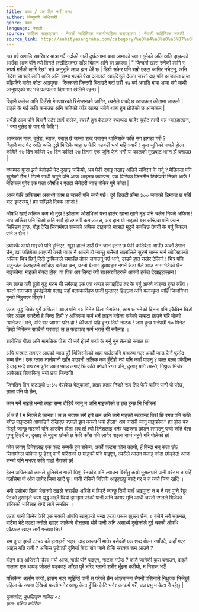 ```yaml
---
title: कथा / एक दिन नारी बन्दा
author: बिष्णुमणि अधिकारी
genre: कथा
language: नेपाली
source: साहित्य सङ्ग्रहालय - नेपाली साहित्यिक भकारीसाहित्य सङ्ग्रहालय | नेपाली साहित्यिक भकारी
source_link: http://sahityasangraha.com/category/%e0%a4%a8%e0%a5%87%e0%a4%aa%e0%a4%be%e0%a4%b2%e0%a5%80-%e0%a4%97%e0%a4%a6%e0%a5%8d%e0%a4%af/%e0%a4%a8%e0%a5%87%e0%a4%aa%e0%a4%be%e0%a4%b2%e0%a5%80-%e0%a4%95%e0%a4%a5%e0%a4%be/
---
```


१७ बर्ष अगाडि सपरिवार यात्रा गर्दै गर्दाको गाडी दुर्घटनामा बाबा आमाको ज्यान गुमेको अलि अलि झझल्को आउँदा आज पनि त्यो दिनले लखेटिरहन्छ साँझ बिहान अनि हर प्रहरमा | " जिन्दगी खास रुनैको लागि र संघर्ष गर्नैको लागि रैछ" भन्ने अनुभूति आज झन धेरै छ | डिग्री सकेर पनि राम्रो एउटा जागिर नभेट्नु, अनि बिदेश जानको लागि अलि अलि जम्मा भएको पैसा दलालले खाइदिनुले देउता जस्तो दाइ पनि आजकल प्रायः साँझतिरै मातेर कोठा आइपुग्छ | दिक्कको जिन्दगी बिताउदै गर्दा उहीँ १७ बर्ष अगाडि बाबा आमा संगै माथी जानुपाएको भए भन्ने पलपलमा दिमागमा खेलिनै रहन्छ |

बिहानै कलेज अनि दिउँसो मेनपावरको रिसेप्सनको जागिर, त्यसैले पाक्दै छ आजकल कोठामा जाउलो | दाइले के गर्छ कति कमाउछ अनि कतिको जाँड खान्छ भन्नेनै थाहा हुन छोडेको छ आजकल |

सधैंझै आज पनि बिहानै उठेर लागें कलेज, त्यस्तै हुन केटाहरु क्याम्पस बाहिर चुरोट तान्दै भन्न भ्याइहाल्छन, " क्या बुलेट छे यार यो केटि"!

आजकल माल, बुलेट, च्वाक, बबाल छे जस्ता शब्द पचाउन थालिसकें कति संग झगडा गरुँ ?  
बिहानै बाट पेट अलि अलि दुख्ने बित्तिकै थाहा छ फेरि गडबडी भयो महिनावारी ! कुन जुनिको पापले होला कहिले १७ दिन कहिले २० दिन कहिले २४ दिनमा एक जुनि फेर्न भनौं या कालको मुखबाट भाग्न झैं बनाउछ |

क्याम्पस पुग्दा झनै बेतोडले पेट दुखाइ चर्कियो, अब फेरि दबाइ नखाइ अडिनै सक्दिन के गर्नु ? मेडिकल पनि खुलेको छैन ! मिल्ने साथी जमुने पनि आज आइनछ क्याम्पस, एक पिरियड जिनतीन टिकेपछी निक्ले आफैं ! मेडिकल पुगेर एक पत्ता औषधि र एउटा सेनेटरी प्याड बोकेर पुगें कोठा |

आज फेरि अफिसमा असाध्यै काम छ जसरी पनि जानै पर्छ ! दुबै डिउटी फ्रीमा ३०० जनाको डिमान्ड छ पर्सि बाट इन्टरभ्यु ! ह्या सम्झिदै दिक्क लाग्दो !

औषधि खाएं अलिक कम भो दुख्न ! झोलामा औशधिको पत्ता हालेर खाना खाने मूड पनि चलेन निक्ले अफिस ! माघ सकिँदा पनि चिसो कति साह्रै हो ठगठगी कमाउछ त, अब झन यो माइक्रो बस सम्झिदा पनि ज्यान सिरिङ्ग हुन्छ, बौद्ध देखि सिनामंगल सम्मको अफिस टाइमको यात्राले मुटुनै कपाँउछ तैपनी के गर्नु बिकल्प पनि त छैन !

ठ्याक्कै आयो माइक्रो पनि हुत्तिएर, खुट्टा हाल्ने ठाउँ छैन जान हतार छ फेरि कतिबेला आउँछ अर्को ठेगान छैन, ह्या जतिबेला आएपनी यस्तै प्याक नै आउने हो जान्छु यसैमा! खलांसिले सुरुमै चान्स मार्न खोजिहाल्यो अलिक भित्र छिर्नु दिदी ट्राफिकले समाउँछ ढोका लगाउनु पर्छ भन्दै, ढाडमै हात राखेर ठेलिगो ! भित्र पनि अटुन्जेल केटाहरुनै खाँदिएर बसेका छन, यस्तो बेलामा दुव्र्यवहार नगर्ने केटा मैले आज सम्म भेटेको छैन माइक्रोमा! माइक्रो रोक्दा होस, या पिक अप लिग्दा त्यी राक्षसरुपिहरुले आफ्नो हर्कत देखाइहाल्छन !

मन लाग्छ यहीँ ठूलो युद्ध गरुम यी सबैलाइ एक एक थप्पड लगाइदिंउ तर के गर्नु आफ्नै ब्यइज्त हुन्छ त्यँहा।  
यस्तो समाजमा हुर्काइदियो मलाइ यहाँ बलत्कारीहरु छाती फुलाएर हिड्छन अनि बलात्कृत चाहिँ जिन्दगिभर मुन्टो निहुराएर हिड्छे !

एउटा युद्ध जितेर पुगेँ अफिस ! आज पनि १० मिनेट ढिला भैसकेछ, काम छ भनेको दिनमा पनि एकैछिन छिटो गरेर आउन सक्दैनौ है बिन्दा तिमी ? अफिसमा फर्म भर्न लाइन बसेका सबैको सन्नाटा छाउने गरि बोल्यो म्यानेजर ! भने, सरि सर जाममा परेर हो ! धेरैजसो यहि हुन्छ तिम्रो नाटक ! जाम हुन्छ भनेपछी १० मिनेट छिटो निक्लिन सक्दैनौ घरबाट! ल ल फटाफट फर्म भराउ यी सबैलाइ ।

शारीरिक पीडा अनि मानसिक पीडा यी सबै झेल्नै पर्‍यो के गर्नु नुन तेलको सबाल छ!

अघि घरबाट लगाएर आएको प्याड पुरै भिजिसकेको थाहा पाउँदापनि बाथरुम गएर अर्को प्याड फेर्ने फुर्सद सम्म छैन ! एक ग्लास तातोपानी खाँन पाएपनी अलिक कम हुँदोहो त्यो पनि कहाँ पाउनु ? बल्ल बल्ल एकैछिन है दाइ भन्दै बाथरुम पुगेर डबल प्याड लगाएं छि कति बगेको रगत पनि, दुखाइ पनि त्यस्तै, निथ्रुक भिजेर आफैलाइ सिकसिक् भयो छ्या जिन्दगी!

जिनतिन दिन कटाइयो ७:३५ भैसकेछ बेलुकाको, हतार हतार निक्ले रूम तिर फेरि बाहिर पानी पो परेछ, छाता पनि पो छैन,

काम गर्ने भाइले भन्यो त्यहा सम्म दौडिदै जानू न अनि माइक्रोको त छत हुन्छ नि भिजिन्न!

अँ त है ! म निक्ले है कान्छा ! ल ल जवाफ संगै झरे तल अनि लागे माइक्रो स्ट्यान्ड तिर! छि रगत पनि कति बगेछ पाइन्टको आगाडिनै देखिएछ पछाडी झन कस्तो भयो होला" अब कसरी जानू माइक्रोमा" ह्या होस बरु हिड्दै जान्छु माइक्रो पनि आउदैन होला अब त! त्यो दिनेशलाइ भनेर बाइकमा छोड्न लगाउनु पर्‍यो कति बेला पुग्नु हिड्दै त, दुखाइ ले मुटुमा छोको छ फेरि काँस पनि लागेर पाइला सार्न नहुने गरि पोलेको छ!

फोन लगाए दिनेशलाइ एक पल्ट सम्पर्क हुन सकेन, अर्को पल्टमा फोन उठ्यो, हँ बिन्दा भन् कता छौ? सिनामंगल चोकैमा छु हेरन् पानी परिराको छ माइक्रो पनि पाइएन, त्यसैले आउन मलाइ कोठा छोड्देउ! आज सन्चो पनि नभएर कति गाह्रो भैराको छ!

हेरन अफिसको कामले धुलिखेल गाको थिएं, रेनकोट पनि ल्याउन बिर्सेछु कत्रो मुसलधारे पानी परेर म त यहिँ पलाँसेमा पो ओत लागेर चिया खादै छु ! पानी रोकिने बित्तिकै आइहाल्छु बस्दै गर् न त त्यतै चिया खाँदै ।

भयो उसोभए ढिला भैसक्यो दाइले कराउँछ अहिले म हिड्दै जान्छु तिमी यहाँ आइपुग्दा त म नै घर पुग्ने रैछु!  
पेटको दुखाइले चरम युद्ध लढ्दै थियो झमझम परेको पानी अनि कम्मर मुनि आधी जस्तो रगतले भिजेको शरिरको भारिलाइ थेग्दै लागें रूमतिर ।

एउटा पानी किनेर फेरि एक चक्की औषधि खानुपर्‍यो भन्दा एउटा पसल खुल्ला छैन, ८ बजेनै सबै चकमन्न, बाटैमा भेटे एउटा कसैले खाएर फालेको बोत्तलमा थोरै पानी अनि असाध्यै दुखेकोले दुई चक्की औषधि एकैपल्ट खाएर लागेँ गन्तव्य तिर!

रुम पुग्दा झन्डै ८:५० को हाराहारी भएछ, दाइ आजपनी मातेर बसेको! एक शब्द बोल्न नपाँउदै, कहाँ गएर आइस यति राती ? अफिस छुटेपछी दुनियाँ केटा संग जाने होकि सरक्क रूम आउने ?

होइन दाइ अफिसमै ढिला भयो आज, गाडी पनि पाइएन, नाटक गर्छेस ? कति जानेकी कुरा बनाउन, दाइले गालामा एक थप्पड जोडले पड्काए! आँखा पुरै भरिए ग्लानी शरीर भुँइमा बज्रीयो, म निशब्द भएँ!

यत्तिकैमा अर्लाम बज्यो, झसंग भएर ब्युझिँए! पानी त परेको छैन ओछ्यानमा तैपनी पसिनाले निथ्रुक्क भिजेछु! पहिला के सपना देखियो यस्तो भनेर आफू केटा हुँ कि केटि भनेर कन्फर्म गरेँ, धन्न प्रभु म केटा नै रहेछु |

*नुवाकोट, बुधसिङ्ग गाबिस ०८*  
*हाल: दक्षिण कोरिया*

